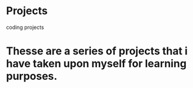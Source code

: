 # Projects
coding projects
# Thesse are a series of projects that i have taken upon myself for learning purposes.
